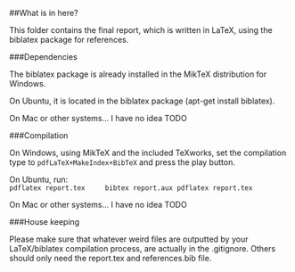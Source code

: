 ##What is in here?

This folder contains the final report, which is written in LaTeX, using the biblatex package for references.

###Dependencies

The biblatex package is already installed in the MikTeX distribution for Windows.

On Ubuntu, it is located in the biblatex package (apt-get install biblatex).

On Mac or other systems... I have no idea TODO

###Compilation

On Windows, using MikTeX and the included TeXworks, set the compilation type to `pdfLaTeX+MakeIndex+BibTeX` and press the play button.

On Ubuntu, run:    
`pdflatex report.tex    
bibtex report.aux
pdflatex report.tex`

On Mac or other systems... I have no idea TODO

###House keeping

Please make sure that whatever weird files are outputted by your LaTeX/biblatex compilation process, are actually in the .gitignore.
Others should only need the report.tex and references.bib file.

